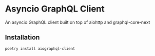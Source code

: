 # Asyncio GraphQL Client
An asyncio GraphQL client built on top of aiohttp and graphql-core-next

## Installation
`poetry install aiographql-client`
